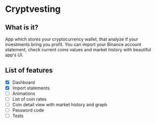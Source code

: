 # Cryptvesting

## What is it?
App which stores your cryptocurrency wallet, that analyze if your investments bring you profit. You can import your Binance account statement, check current coins values and market history with beautiful app's UI.

## List of features

- [x] Dashboard
- [x] Import statements
- [ ] Animations
- [ ] List of coin rates
- [ ] Coin detail view with market history and graph
- [ ] Password code
- [ ] Tests
